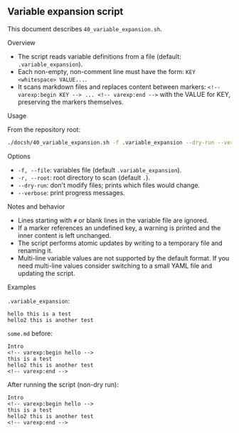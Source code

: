 ## Variable expansion script

This document describes `40_variable_expansion.sh`.

Overview
- The script reads variable definitions from a file (default: `.variable_expansion`).
- Each non-empty, non-comment line must have the form: `KEY <whitespace> VALUE...`.
- It scans markdown files and replaces content between markers:
  `<!-- varexp:begin KEY --> ... <!-- varexp:end -->`
  with the VALUE for KEY, preserving the markers themselves.

Usage

From the repository root:

```bash
./docsh/40_variable_expansion.sh -f .variable_expansion --dry-run --verbose
```

Options
- `-f, --file`: variables file (default `.variable_expansion`).
- `-r, --root`: root directory to scan (default `.`).
- `--dry-run`: don't modify files; prints which files would change.
- `--verbose`: print progress messages.

Notes and behavior
- Lines starting with `#` or blank lines in the variable file are ignored.
- If a marker references an undefined key, a warning is printed and the inner content
  is left unchanged.
- The script performs atomic updates by writing to a temporary file and renaming it.
- Multi-line variable values are not supported by the default format. If you need
  multi-line values consider switching to a small YAML file and updating the script.

Examples

`.variable_expansion`:

```
hello this is a test
hello2 this is another test
```

`some.md` before:

```
Intro
<!-- varexp:begin hello -->
this is a test
hello2 this is another test
<!-- varexp:end -->
```

After running the script (non-dry run):

```
Intro
<!-- varexp:begin hello -->
this is a test
hello2 this is another test
<!-- varexp:end -->
```
